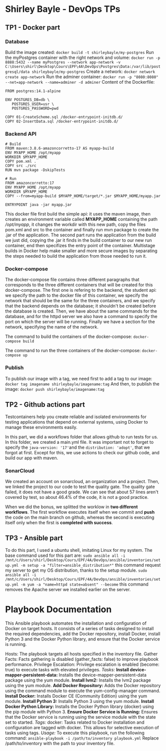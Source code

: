 # Shirley Bayle - DevOps TPs

## TP1 - Docker part
### Database
Build the image created:
`docker build -t shirleybayle/my-postgres`
Run the myPostgres container with the right network and volume:
`docker run -p 8888:5432 --name myPostgres --network app-network -v C:\Users\shirl\Desktop\Cours\EPF\4A\DevOps\Postgres\Data:/var/lib/postgresql/data shirleybayle/my-postgres`
Create a network:
`docker network create app-network`
Run the adminer container:
`docker run -p "8080:8080" --net=app-network --name=adminer -d adminer`
Content of the Dockerfile:
```
FROM postgres:14.1-alpine

ENV POSTGRES_DB=db \
   POSTGRES_USER=usr \
   POSTGRES_PASSWORD=pwd 

COPY 01-CreateScheme.sql /docker-entrypoint-initdb.d/
COPY 02-InsertData.sql /docker-entrypoint-initdb.d/
```

### Backend API
```
# Build
FROM maven:3.8.6-amazoncorretto-17 AS myapp-build
ENV MYAPP_HOME /opt/myapp
WORKDIR $MYAPP_HOME
COPY pom.xml .
COPY src ./src
RUN mvn package -DskipTests

# Run
FROM amazoncorretto:17
ENV MYAPP_HOME /opt/myapp
WORKDIR $MYAPP_HOME
COPY --from=myapp-build $MYAPP_HOME/target/*.jar $MYAPP_HOME/myapp.jar

ENTRYPOINT java -jar myapp.jar
```

This docker file first build the simple api: it uses the maven image, then creates an environment variable called **MYAPP_HOME** containing the path */opt/myapp*, it changes the workdir with this new path, copy the files pom.xml and src to the container and finally run mvn package to create the .jar of the application. The second part runs the application from the build we just did, copying the .jar it finds in the build container to our new run container, end then specifizes the entry point of the container.
Multistage builds in Docker help make smaller and more secure images by separating the steps needed to build the application from those needed to run it.

### Docker-compose
The docker-compose file contains three different paragraphs that corresponds to the three different containers that will be created for this docker-compose. The first one is refering to the backend, the student api: we specify the path to the docker file of this container, we specify the network that should be the same for the three containers, and we specify that the backend depends on the database; it shouldn't be created before the database is created. Then, we have about the same commands for the database, and for the httpd server we also have a command to specify the port on which the server will be running. Finally we have a section for the network, specifying the name of the network.

The command to build the containers of the docker-compose:
`docker-compose build`

The command to run the three containers of the docker-compose:
`docker-compose up` 

### Publish
To publish our image with a tag, we need first to add a tag to our image:
`docker tag imagename shirleybayle/imagename:tag`
And then, to publish the image:
`docker push shirleybayle/imagename:tag`

## TP2 - Github actions part
Testcontainers help you create reliable and isolated environments for testing applications that depend on external systems, using Docker to manage these environments easily.

In this part, we did a workflows folder that allows github to run tests for us. In this folder, we created a main.yml file. It was important not to forget to specify the `java-version: '17'`and the `distribution: 'adopt'`, that we forgot at first. Except for this, we use actions to check our github code, and build our app with maven.

### SonarCloud
We created an account on sonarcloud, an organization and a project. Then, we linked the project to our code to test the quality gate.
The quality gate failed, it does not have a good grade. We can see that about 57 lines aren't covered by test, so about 46.4% of the code, it is not a good practice.

When we did the bonus, we splitted the worklow in **two different workflows**. The first workflow executes itself when we commit and **push** the code on the main branch on github, whereas the second is executing itself only when the first is **completed with success**.

## TP3 - Ansible part
To do this part, I used a ubuntu shell, imitating Linux for my system. 
The base command used for this part are:
`sudo ansible all -i /mnt/c/Users/shirl/Desktop/Cours/EPF/4A/DevOps/ansible/inventories/setup.yml -m setup -a "filter=ansible_distribution*"` this command request my server to get my OS distribution, thanks to the setup module.
`sudo ansible all -i /mnt/c/Users/shirl/Desktop/Cours/EPF/4A/DevOps/ansible/inventories/setup.yml -m yum -a "name=httpd state=absent" --become` this command removes the Apache server we installed earlier on the server.

# Playbook Documentation
This Ansible playbook automates the installation and configuration of Docker on target hosts. It consists of a series of tasks designed to install the required dependencies, add the Docker repository, install Docker, install Python 3 and the Docker Python library, and ensure that the Docker service is running.

Hosts: The playbook targets all hosts specified in the inventory file.
Gather Facts: Facts gathering is disabled (gather_facts: false) to improve playbook performance.
Privilege Escalation: Privilege escalation is enabled (become: true) to execute tasks with elevated privileges.
*Tasks:*
__Install device-mapper-persistent-data:__
Installs the device-mapper-persistent-data package using the yum module.
__Install lvm2:__
Installs the lvm2 package using the yum module.
__Add Docker Repository:__
Adds the Docker repository using the command module to execute the yum-config-manager command.
__Install Docker:__
Installs Docker CE (Community Edition) using the yum module.
__Install Python 3:__
Installs Python 3 using the yum module.
__Install Docker Python Library:__
Installs the Docker Python library (docker) using the pip module with Python 3.
__Ensure Docker Service is Running:__
Ensures that the Docker service is running using the service module with the state set to started.
*Tags:*
docker: Tasks related to Docker installation and configuration are tagged with docker. This allows for selective execution of tasks using tags.
*Usage:*
To execute this playbook, run the following command:
`ansible-playbook -i /path/to/inventory playbook.yml`
Replace /path/to/inventory with the path to your inventory file.
